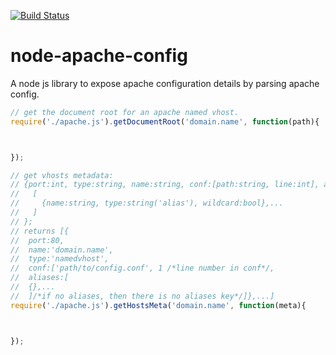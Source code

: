 [![Build Status](https://travis-ci.org/nickolanack/node-apache-config.svg?branch=master)](https://travis-ci.org/nickolanack/node-apache-config)
# node-apache-config
A node js library to expose apache configuration details by parsing apache config. 

```javascript
// get the document root for an apache named vhost.
require('./apache.js').getDocumentRoot('domain.name', function(path){



});
```

```javascript
// get vhosts metadata: 
// {port:int, type:string, name:string, conf:[path:string, line:int], aliases:
//   [
//     {name:string, type:string('alias'), wildcard:bool},...
//   ]
// };
// returns [{
//  port:80, 
//  name:'domain.name', 
//  type:'namedvhost', 
//  conf:['path/to/config.conf', 1 /*line number in conf*/, 
//  aliases:[
//  {},...
//  ]/*if no aliases, then there is no aliases key*/]},...]
require('./apache.js').getHostsMeta('domain.name', function(meta){



});
```
